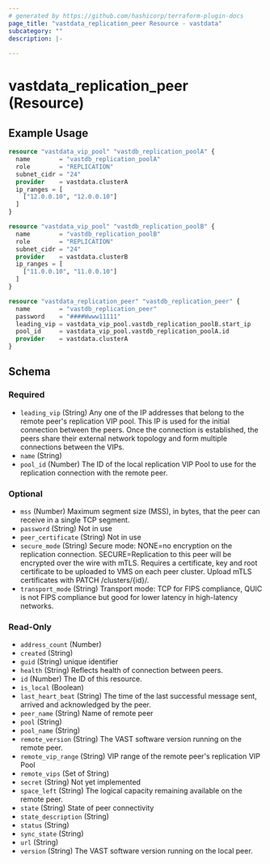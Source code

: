 ```yaml
---
# generated by https://github.com/hashicorp/terraform-plugin-docs
page_title: "vastdata_replication_peer Resource - vastdata"
subcategory: ""
description: |-
  
---
```


# vastdata_replication_peer (Resource)



## Example Usage

```terraform
resource "vastdata_vip_pool" "vastdb_replication_poolA" {
  name        = "vastdb_replication_poolA"
  role        = "REPLICATION"
  subnet_cidr = "24"
  provider    = vastdata.clusterA
  ip_ranges = [
    ["12.0.0.10", "12.0.0.10"]
  ]
}

resource "vastdata_vip_pool" "vastdb_replication_poolB" {
  name        = "vastdb_replication_poolB"
  role        = "REPLICATION"
  subnet_cidr = "24"
  provider    = vastdata.clusterB
  ip_ranges = [
    ["11.0.0.10", "11.0.0.10"]
  ]
}

resource "vastdata_replication_peer" "vastdb_replication_peer" {
  name        = "vastdb_replication_peer"
  password    = "####Wwww11111"
  leading_vip = vastdata_vip_pool.vastdb_replication_poolB.start_ip
  pool_id     = vastdata_vip_pool.vastdb_replication_poolA.id
  provider    = vastdata.clusterA
}
```

<!-- schema generated by tfplugindocs -->
## Schema

### Required

- `leading_vip` (String) Any one of the IP addresses that belong to the remote peer's replication VIP pool. This IP is used for the initial connection between the peers. Once the connection is established, the peers share their external network topology and form multiple connections between the VIPs.
- `name` (String)
- `pool_id` (Number) The ID of the local replication VIP Pool to use for the replication connection with the remote peer.

### Optional

- `mss` (Number) Maximum segment size (MSS), in bytes, that the peer can receive in a single TCP segment.
- `password` (String) Not in use
- `peer_certificate` (String) Not in use
- `secure_mode` (String) Secure mode: NONE=no encryption on the replication connection. SECURE=Replication to this peer will be encrypted over the wire with mTLS. Requires a certificate, key and root certificate to be uploaded to VMS on each peer cluster. Upload mTLS certificates with PATCH /clusters/{id}/.
- `transport_mode` (String) Transport mode: TCP for FIPS compliance, QUIC is not FIPS compliance but good for lower latency in high-latency networks.

### Read-Only

- `address_count` (Number)
- `created` (String)
- `guid` (String) unique identifier
- `health` (String) Reflects health of connection between peers.
- `id` (Number) The ID of this resource.
- `is_local` (Boolean)
- `last_heart_beat` (String) The time of the last successful message sent, arrived and acknowledged by the peer.
- `peer_name` (String) Name of remote peer
- `pool` (String)
- `pool_name` (String)
- `remote_version` (String) The VAST software version running on the remote peer.
- `remote_vip_range` (String) VIP range of the remote peer's replication VIP Pool
- `remote_vips` (Set of String)
- `secret` (String) Not yet implemented
- `space_left` (String) The logical capacity remaining available on the remote peer.
- `state` (String) State of peer connectivity
- `state_description` (String)
- `status` (String)
- `sync_state` (String)
- `url` (String)
- `version` (String) The VAST software version running on the local peer.

